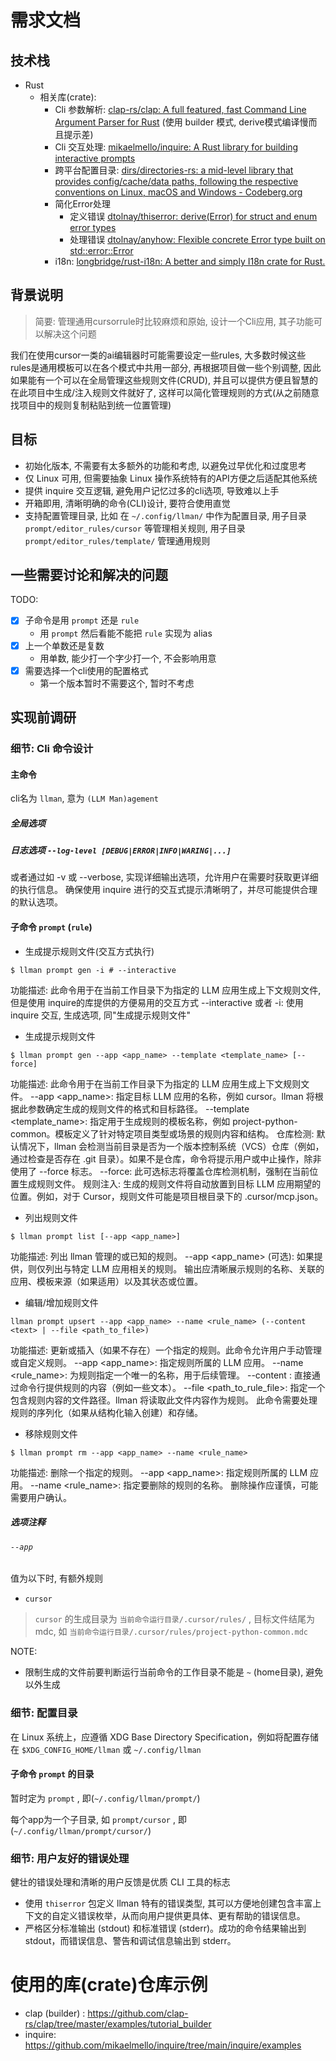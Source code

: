 # 需求文档

## 技术栈

- Rust
  - 相关库(crate):
    - Cli 参数解析: [clap-rs/clap: A full featured, fast Command Line Argument Parser for Rust](https://github.com/clap-rs/clap) (使用 builder 模式, derive模式编译慢而且提示差)
    - Cli 交互处理: [mikaelmello/inquire: A Rust library for building interactive prompts](https://github.com/mikaelmello/inquire)
    - 跨平台配置目录: [dirs/directories-rs: a mid-level library that provides config/cache/data paths, following the respective conventions on Linux, macOS and Windows - Codeberg.org](https://codeberg.org/dirs/directories-rs)
    - 简化Error处理
      - 定义错误 [dtolnay/thiserror: derive(Error) for struct and enum error types](https://github.com/dtolnay/thiserror)
      - 处理错误 [dtolnay/anyhow: Flexible concrete Error type built on std::error::Error](https://github.com/dtolnay/anyhow)
    - i18n: [longbridge/rust-i18n: A better and simply I18n crate for Rust.](https://github.com/longbridge/rust-i18n)

## 背景说明

> 简要: 管理通用cursorrule时比较麻烦和原始, 设计一个Cli应用, 其子功能可以解决这个问题

我们在使用cursor一类的ai编辑器时可能需要设定一些rules, 大多数时候这些rules是通用模板可以在各个模式中共用一部分, 再根据项目做一些个别调整, 因此如果能有一个可以在全局管理这些规则文件(CRUD), 并且可以提供方便且智慧的在此项目中生成/注入规则文件就好了, 这样可以简化管理规则的方式(从之前随意找项目中的规则复制粘贴到统一位置管理)

## 目标

- 初始化版本, 不需要有太多额外的功能和考虑, 以避免过早优化和过度思考
- 仅 Linux 可用, 但需要抽象 Linux 操作系统特有的API方便之后适配其他系统
- 提供 inquire 交互逻辑, 避免用户记忆过多的cli选项, 导致难以上手
- 开箱即用, 清晰明确的命令(CLI)设计, 要符合使用直觉
- 支持配置管理目录, 比如 在 `~/.config/llman/` 中作为配置目录, 用子目录 `prompt/editor_rules/cursor` 等管理相关规则, 用子目录 `prompt/editor_rules/template/` 管理通用规则


## 一些需要讨论和解决的问题

TODO:
- [x] 子命令是用 `prompt` 还是 `rule`
  - 用 `prompt` 然后看能不能把 `rule` 实现为 alias
- [x] 上一个单数还是复数
  - 用单数, 能少打一个字少打一个, 不会影响用意
- [x] 需要选择一个cli使用的配置格式
  - 第一个版本暂时不需要这个, 暂时不考虑

## 实现前调研

### 细节: Cli 命令设计

#### 主命令

cli名为 `llman`, 意为 `(LLM Man)agement`

##### 全局选项

##### 日志选项 `--log-level [DEBUG|ERROR|INFO|WARING|...]`

或者通过如 -v 或 --verbose, 实现详细输出选项，允许用户在需要时获取更详细的执行信息。 确保使用 inquire 进行的交互式提示清晰明了，并尽可能提供合理的默认选项。

#### 子命令 `prompt` (`rule`)

- 生成提示规则文件(交互方式执行)
```
$ llman prompt gen -i # --interactive
```
功能描述: 此命令用于在当前工作目录下为指定的 LLM 应用生成上下文规则文件, 但是使用 inquire的库提供的方便易用的交互方式
--interactive 或者 -i: 使用 inquire 交互, 生成选项, 同"生成提示规则文件"

- 生成提示规则文件
```
$ llman prompt gen --app <app_name> --template <template_name> [--force]
```
功能描述: 此命令用于在当前工作目录下为指定的 LLM 应用生成上下文规则文件。
--app <app_name>: 指定目标 LLM 应用的名称，例如 cursor。llman 将根据此参数确定生成的规则文件的格式和目标路径。
--template <template_name>: 指定用于生成规则的模板名称，例如 project-python-common。模板定义了针对特定项目类型或场景的规则内容和结构。
仓库检测: 默认情况下，llman 会检测当前目录是否为一个版本控制系统（VCS）仓库（例如，通过检查是否存在 .git 目录）。如果不是仓库，命令将提示用户或中止操作，除非使用了 --force 标志。
--force: 此可选标志将覆盖仓库检测机制，强制在当前位置生成规则文件。
规则注入: 生成的规则文件将自动放置到目标 LLM 应用期望的位置。例如，对于 Cursor，规则文件可能是项目根目录下的 .cursor/mcp.json。

- 列出规则文件
```
$ llman prompt list [--app <app_name>]
```
功能描述: 列出 llman 管理的或已知的规则。
--app <app_name> (可选): 如果提供，则仅列出与特定 LLM 应用相关的规则。
输出应清晰展示规则的名称、关联的应用、模板来源（如果适用）以及其状态或位置。

- 编辑/增加规则文件
```
llman prompt upsert --app <app_name> --name <rule_name> (--content <text> | --file <path_to_file>)
```
  功能描述: 更新或插入（如果不存在）一个指定的规则。此命令允许用户手动管理或自定义规则。
  --app <app_name>: 指定规则所属的 LLM 应用。
  --name <rule_name>: 为规则指定一个唯一的名称，用于后续管理。
  --content <text>: 直接通过命令行提供规则的内容（例如一些文本）。
  --file <path_to_rule_file>: 指定一个包含规则内容的文件路径。llman 将读取此文件内容作为规则。
  此命令需要处理规则的序列化（如果从结构化输入创建）和存储。

- 移除规则文件
```
$ llman prompt rm --app <app_name> --name <rule_name>
```
功能描述: 删除一个指定的规则。
--app <app_name>: 指定规则所属的 LLM 应用。
--name <rule_name>: 指定要删除的规则的名称。
删除操作应谨慎，可能需要用户确认。

##### 选项注释

###### `--app`

值为以下时, 有额外规则

- `cursor`

> `cursor` 的生成目录为 `当前命令运行目录/.cursor/rules/` , 目标文件结尾为 mdc, 如 `当前命令运行目录/.cursor/rules/project-python-common.mdc`

NOTE:
- 限制生成的文件前要判断运行当前命令的工作目录不能是 `~` (home目录), 避免以外生成


### 细节: 配置目录

在 Linux 系统上，应遵循 XDG Base Directory Specification，例如将配置存储在 `$XDG_CONFIG_HOME/llman` 或 `~/.config/llman`


#### 子命令 `prompt` 的目录

暂时定为 `prompt` , 即(`~/.config/llman/prompt/`)

每个app为一个子目录, 如 `prompt/cursor` , 即(`~/.config/llman/prompt/cursor/`)


### 细节: 用户友好的错误处理
健壮的错误处理和清晰的用户反馈是优质 CLI 工具的标志

- 使用 `thiserror` 包定义 llman 特有的错误类型, 其可以方便地创建包含丰富上下文的自定义错误枚举，从而向用户提供更具体、更有帮助的错误信息。
- 严格区分标准输出 (stdout) 和标准错误 (stderr)。成功的命令结果输出到 stdout，而错误信息、警告和调试信息输出到 stderr。

# 使用的库(crate)仓库示例
- clap (builder) : https://github.com/clap-rs/clap/tree/master/examples/tutorial_builder
- inquire: https://github.com/mikaelmello/inquire/tree/main/inquire/examples

